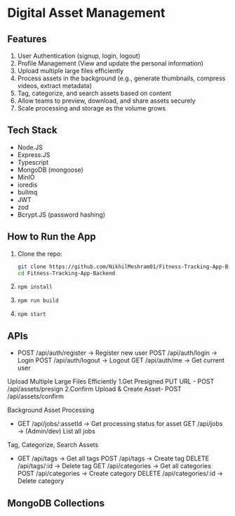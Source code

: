 # Digital Asset Management

## Features

1. User Authentication (signup, login, logout)
2. Profile Management (View and update the personal information)
3. Upload multiple large files efficiently
4. Process assets in the background (e.g., generate thumbnails, compress videos, extract metadata)
5. Tag, categorize, and search assets based on content
6. Allow teams to preview, download, and share assets securely
7. Scale processing and storage as the volume grows

## Tech Stack

- Node.JS
- Express.JS
- Typescript
- MongoDB (mongoose)
- MinIO
- ioredis
- bullmq
- JWT
- zod
- Bcrypt.JS (password hashing)

## How to Run the App

1. Clone the repo:
   ```bash
   git clone https://github.com/NikhilMeshram01/Fitness-Tracking-App-Backend.git
   cd Fitness-Tracking-App-Backend
   ```
2. ```
   npm install

   ```

3. ```
   npm run build

   ```

4. ```
   npm start

   ```

## APIs

- POST /api/auth/register → Register new user
  POST /api/auth/login → Login
  POST /api/auth/logout → Logout
  GET /api/auth/me → Get current user

Upload Multiple Large Files Efficiently
1.Get Presigned PUT URL - POST /api/assets/presign
2.Confirm Upload & Create Asset- POST /api/assets/confirm

Background Asset Processing

- GET /api/jobs/:assetId → Get processing status for asset
  GET /api/jobs → (Admin/dev) List all jobs

Tag, Categorize, Search Assets

- GET /api/tags → Get all tags
  POST /api/tags → Create tag
  DELETE /api/tags/:id → Delete tag
  GET /api/categories → Get all categories
  POST /api/categories → Create category
  DELETE /api/categories/:id → Delete category

## MongoDB Collections
